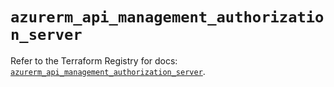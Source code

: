 # `azurerm_api_management_authorization_server`

Refer to the Terraform Registry for docs: [`azurerm_api_management_authorization_server`](https://registry.terraform.io/providers/hashicorp/azurerm/4.12.0/docs/resources/api_management_authorization_server).
